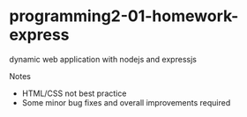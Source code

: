 # programming2-01-homework-express
dynamic web application with nodejs and expressjs

Notes
- HTML/CSS not best practice 
- Some minor bug fixes and overall improvements required 
